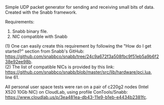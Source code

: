 Simple UDP packet generator for sending and receiving small bits of data. Created with the Snabb framework.

Requirements: 
1. Snabb binary file. 
2. NIC compatible with Snabb

(1) One can easily create this requirement by following the "How do I get started?" section from Snabb's GitHub: https://github.com/snabbco/snabb/tree/24c9a672f3a508fbc9f51eb5a9b6f238e92ee98b.  
(2) The list of compatible NICs is provided by this link: https://github.com/snabbco/snabb/blob/master/src/lib/hardware/pci.lua, line 61.

All personal user space tests were ran on a pair of c220g2 nodes (Intel X520 10Gb NIC) on CloudLab, using profile ConTools/Snabb: https://www.cloudlab.us/p/3ea481ea-db43-11e9-b1eb-e4434b2381fc.
